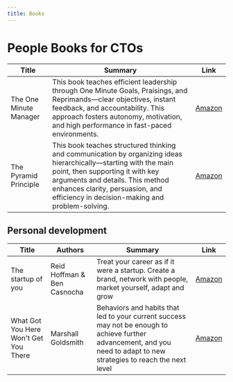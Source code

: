 ```yaml
---
title: Books
---
```


# People Books for CTOs

| Title                  | Summary                                                                                                                                                                                                                                                                      | Link                                                                                                                        |
| ---------------------- | ---------------------------------------------------------------------------------------------------------------------------------------------------------------------------------------------------------------------------------------------------------------------------- | --------------------------------------------------------------------------------------------------------------------------- |
| The One Minute Manager | This book teaches efficient leadership through One Minute Goals, Praisings, and Reprimands—clear objectives, instant feedback, and accountability. This approach fosters autonomy, motivation, and high performance in fast-paced environments.                              | [Amazon](https://www.amazon.co.uk/One-Minute-Manager-Productivity-Prosperity/dp/0007107927/ref=nosim?tag=ctoframework0e-21) |
| The Pyramid Principle  | This book teaches structured thinking and communication by organizing ideas hierarchically—starting with the main point, then supporting it with key arguments and details. This method enhances clarity, persuasion, and efficiency in decision-making and problem-solving. | [Amazon](https://www.amazon.co.uk/Pyramid-Principle-Logic-Writing-Thinking/dp/0273710516/ref=nosim?tag=ctoframework0e-21)   |

## Personal development

| Title                                 | Authors                     | Summary                                                                                                                                                                 | Link                                                                                                      |
| ------------------------------------- | --------------------------- | ----------------------------------------------------------------------------------------------------------------------------------------------------------------------- | --------------------------------------------------------------------------------------------------------- |
| The startup of you                    | Reid Hoffman & Ben Casnocha | Treat your career as if it were a startup. Create a brand, network with people, market yourself, adapt and grow                                                         | [Amazon](https://www.amazon.co.uk/The-Start-Up-of-You/dp/B00BCMJU24/ref=nosim?tag=ctoframework0e-21)      |
| What Got You Here Won't Get You There | Marshall Goldsmith          | Behaviors and habits that led to your current success may not be enough to achieve further advancement, and you need to adapt to new strategies to reach the next level | [Amazon](https://www.amazon.co.uk/What-Got-Here-Wont-There/dp/1846681375/ref=nosim?tag=ctoframework0e-21) |
